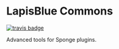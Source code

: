 LapisBlue Commons
=============
[![travis badge](https://api.travis-ci.org/LapisBlue/Commons.svg)](https://travis-ci.org/LapisDev/Commons/)

Advanced tools for Sponge plugins.
